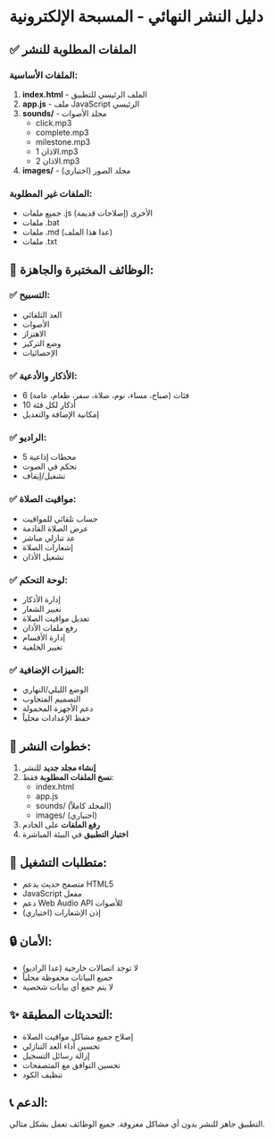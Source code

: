 # دليل النشر النهائي - المسبحة الإلكترونية

## ✅ الملفات المطلوبة للنشر

### الملفات الأساسية:
1. **index.html** - الملف الرئيسي للتطبيق
2. **app.js** - ملف JavaScript الرئيسي
3. **sounds/** - مجلد الأصوات
   - click.mp3
   - complete.mp3
   - milestone.mp3
   - الاذان 1.mp3
   - الاذان 2.mp3
4. **images/** - مجلد الصور (اختياري)

### الملفات غير المطلوبة:
- جميع ملفات .js الأخرى (إصلاحات قديمة)
- ملفات .bat
- ملفات .md (عدا هذا الملف)
- ملفات .txt

## 🔧 الوظائف المختبرة والجاهزة:

### ✅ التسبيح:
- العد التلقائي
- الأصوات
- الاهتزاز
- وضع التركيز
- الإحصائيات

### ✅ الأذكار والأدعية:
- 6 فئات (صباح، مساء، نوم، صلاة، سفر، طعام، عامة)
- 10 أذكار لكل فئة
- إمكانية الإضافة والتعديل

### ✅ الراديو:
- 5 محطات إذاعية
- تحكم في الصوت
- تشغيل/إيقاف

### ✅ مواقيت الصلاة:
- حساب تلقائي للمواقيت
- عرض الصلاة القادمة
- عد تنازلي مباشر
- إشعارات الصلاة
- تشغيل الأذان

### ✅ لوحة التحكم:
- إدارة الأذكار
- تغيير الشعار
- تعديل مواقيت الصلاة
- رفع ملفات الأذان
- إدارة الأقسام
- تغيير الخلفية

### ✅ الميزات الإضافية:
- الوضع الليلي/النهاري
- التصميم المتجاوب
- دعم الأجهزة المحمولة
- حفظ الإعدادات محلياً

## 🚀 خطوات النشر:

1. **إنشاء مجلد جديد** للنشر
2. **نسخ الملفات المطلوبة** فقط:
   - index.html
   - app.js
   - sounds/ (المجلد كاملاً)
   - images/ (اختياري)
3. **رفع الملفات** على الخادم
4. **اختبار التطبيق** في البيئة المباشرة

## 📱 متطلبات التشغيل:

- متصفح حديث يدعم HTML5
- JavaScript مفعل
- دعم Web Audio API للأصوات
- إذن الإشعارات (اختياري)

## 🔒 الأمان:

- لا توجد اتصالات خارجية (عدا الراديو)
- جميع البيانات محفوظة محلياً
- لا يتم جمع أي بيانات شخصية

## ✨ التحديثات المطبقة:

- إصلاح جميع مشاكل مواقيت الصلاة
- تحسين أداء العد التنازلي
- إزالة رسائل التسجيل
- تحسين التوافق مع المتصفحات
- تنظيف الكود

## 📞 الدعم:

التطبيق جاهز للنشر بدون أي مشاكل معروفة.
جميع الوظائف تعمل بشكل مثالي.
